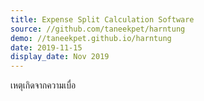 ```yaml
---
title: Expense Split Calculation Software
source: //github.com/taneekpet/harntung
demo: //taneekpet.github.io/harntung
date: 2019-11-15
display_date: Nov 2019
---
```


เหตุเกิดจากความเบื่อ
